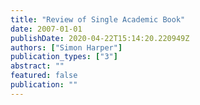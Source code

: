 ```yaml
---
title: "Review of Single Academic Book"
date: 2007-01-01
publishDate: 2020-04-22T15:14:20.220949Z
authors: ["Simon Harper"]
publication_types: ["3"]
abstract: ""
featured: false
publication: ""
---
```


